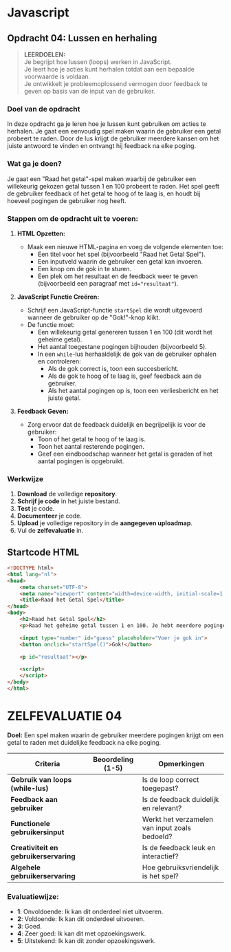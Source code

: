 # Javascript
## Opdracht 04: Lussen en herhaling
> **LEERDOELEN:**  
> Je begrijpt hoe lussen (loops) werken in JavaScript.  
> Je leert hoe je acties kunt herhalen totdat aan een bepaalde voorwaarde is voldaan.  
> Je ontwikkelt je probleemoplossend vermogen door feedback te geven op basis van de input van de gebruiker.

### Doel van de opdracht
In deze opdracht ga je leren hoe je lussen kunt gebruiken om acties te herhalen. Je gaat een eenvoudig spel maken waarin de gebruiker een getal probeert te raden. Door de lus krijgt de gebruiker meerdere kansen om het juiste antwoord te vinden en ontvangt hij feedback na elke poging.

### Wat ga je doen?
Je gaat een "Raad het getal"-spel maken waarbij de gebruiker een willekeurig gekozen getal tussen 1 en 100 probeert te raden. Het spel geeft de gebruiker feedback of het getal te hoog of te laag is, en houdt bij hoeveel pogingen de gebruiker nog heeft.

### Stappen om de opdracht uit te voeren:

1. **HTML Opzetten:**
   - Maak een nieuwe HTML-pagina en voeg de volgende elementen toe:
     - Een titel voor het spel (bijvoorbeeld "Raad het Getal Spel").
     - Een inputveld waarin de gebruiker een getal kan invoeren.
     - Een knop om de gok in te sturen.
     - Een plek om het resultaat en de feedback weer te geven (bijvoorbeeld een paragraaf met `id="resultaat"`).

2. **JavaScript Functie Creëren:**
   - Schrijf een JavaScript-functie `startSpel` die wordt uitgevoerd wanneer de gebruiker op de "Gok!"-knop klikt.
   - De functie moet:
     - Een willekeurig getal genereren tussen 1 en 100 (dit wordt het geheime getal).
     - Het aantal toegestane pogingen bijhouden (bijvoorbeeld 5).
     - In een `while`-lus herhaaldelijk de gok van de gebruiker ophalen en controleren:
       - Als de gok correct is, toon een succesbericht.
       - Als de gok te hoog of te laag is, geef feedback aan de gebruiker.
       - Als het aantal pogingen op is, toon een verliesbericht en het juiste getal.

3. **Feedback Geven:**
   - Zorg ervoor dat de feedback duidelijk en begrijpelijk is voor de gebruiker:
     - Toon of het getal te hoog of te laag is.
     - Toon het aantal resterende pogingen.
     - Geef een eindboodschap wanneer het getal is geraden of het aantal pogingen is opgebruikt.

### Werkwijze
1. **Download** de volledige **repository**.
2. **Schrijf je code** in het juiste bestand.
3. **Test** je code.
4. **Documenteer** je code.
5. **Upload** je volledige repository in de **aangegeven uploadmap**.
6. Vul de **zelfevaluatie** in.

## Startcode HTML

```html
<!DOCTYPE html>
<html lang="nl">
<head>
    <meta charset="UTF-8">
    <meta name="viewport" content="width=device-width, initial-scale=1.0">
    <title>Raad het Getal Spel</title>
</head>
<body>
    <h2>Raad het Getal Spel</h2>
    <p>Raad het geheime getal tussen 1 en 100. Je hebt meerdere pogingen!</p>

    <input type="number" id="guess" placeholder="Voer je gok in">
    <button onclick="startSpel()">Gok!</button>

    <p id="resultaat"></p>

    <script>
    </script>
</body>
</html>
```
# ZELFEVALUATIE 04
**Doel:** Een spel maken waarin de gebruiker meerdere pogingen krijgt om een getal te raden met duidelijke feedback na elke poging.

| **Criteria**                            | **Beoordeling (1-5)** | **Opmerkingen**                         |
|-----------------------------------------|-----------------------|-----------------------------------------|
| **Gebruik van loops (while-lus)**       |                       | Is de loop correct toegepast?           |
| **Feedback aan gebruiker**              |                       | Is de feedback duidelijk en relevant?   |
| **Functionele gebruikersinput**         |                       | Werkt het verzamelen van input zoals bedoeld? |
| **Creativiteit en gebruikerservaring**  |                       | Is de feedback leuk en interactief?     |
| **Algehele gebruikerservaring**         |                       | Hoe gebruiksvriendelijk is het spel?    |

### Evaluatiewijze:
- **1**: Onvoldoende: Ik kan dit onderdeel niet uitvoeren.
- **2**: Voldoende: Ik kan dit onderdeel uitvoeren.
- **3**: Goed.
- **4**: Zeer goed: Ik kan dit met opzoekingswerk.
- **5**: Uitstekend: Ik kan dit zonder opzoekingswerk.
